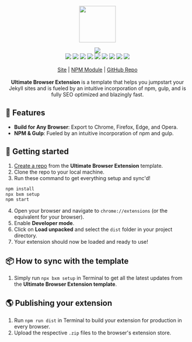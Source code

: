 <p align="center">
  <a href="https://itwcreativeworks.com">
    <img src="https://cdn.itwcreativeworks.com/assets/itw-creative-works/images/logo/itw-creative-works-brandmark-black-x.svg" width="100px">
  </a>
</p>

<p align="center">
  <img src="https://img.shields.io/github/package-json/v/itw-creative-works/ultimate-browser-extension.svg">
  <br>
  <img src="https://img.shields.io/librariesio/release/npm/ultimate-browser-extension.svg">
  <img src="https://img.shields.io/bundlephobia/min/ultimate-browser-extension.svg">
  <img src="https://img.shields.io/codeclimate/maintainability-percentage/itw-creative-works/ultimate-browser-extension.svg">
  <img src="https://img.shields.io/npm/dm/ultimate-browser-extension.svg">
  <img src="https://img.shields.io/node/v/ultimate-browser-extension.svg">
  <img src="https://img.shields.io/website/https/itwcreativeworks.com.svg">
  <img src="https://img.shields.io/github/license/itw-creative-works/ultimate-browser-extension.svg">
  <img src="https://img.shields.io/github/contributors/itw-creative-works/ultimate-browser-extension.svg">
  <img src="https://img.shields.io/github/last-commit/itw-creative-works/ultimate-browser-extension.svg">
  <br>
  <br>
  <a href="https://itwcreativeworks.com">Site</a> | <a href="https://www.npmjs.com/package/ultimate-browser-extension">NPM Module</a> | <a href="https://github.com/itw-creative-works/ultimate-browser-extension">GitHub Repo</a>
  <br>
  <br>
  <strong>Ultimate Browser Extension</strong> is a template that helps you jumpstart your Jekyll sites and is fueled by an intuitive incorporation of npm, gulp, and is fully SEO optimized and blazingly fast.
</p>

## 🦄 Features
* **Build for Any Browser**: Export to Chrome, Firefox, Edge, and Opera.
* **NPM & Gulp**: Fueled by an intuitive incorporation of npm and gulp.

## 🚀 Getting started
1. [Create a repo](https://github.com/itw-creative-works/ultimate-browser-extension/generate) from the **Ultimate Browser Extension** template.
2. Clone the repo to your local machine.
3. Run these command to get everything setup and sync'd!
```bash
npm install
npx bxm setup
npm start
```
4. Open your browser and navigate to `chrome://extensions` (or the equivalent for your browser).
5. Enable **Developer mode**.
6. Click on **Load unpacked** and select the `dist` folder in your project directory.
7. Your extension should now be loaded and ready to use!

## 📦 How to sync with the template
1. Simply run `npx bxm setup` in Terminal to get all the latest updates from the **Ultimate Browser Extension template**.

## 🌎 Publishing your extension
1. Run `npm run dist` in Terminal to build your extension for production in every browser.
2. Upload the respective `.zip` files to the browser's extension store.

<!-- ## ⛳️ Flags
* `--test=false` - Coming soon
```bash
npm start -- --test=false
``` -->
